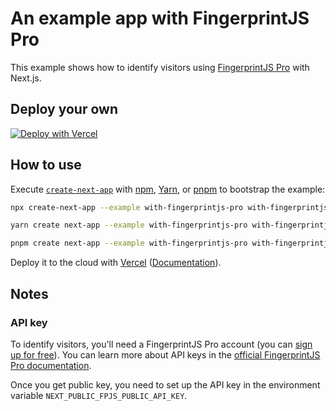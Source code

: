 # An example app with FingerprintJS Pro

This example shows how to identify visitors using [FingerprintJS Pro](https://fingerprintjs.com/) with Next.js.

## Deploy your own

[![Deploy with Vercel](https://vercel.com/button)](https://vercel.com/new/clone?repository-url=https://github.com/vercel/next.js/tree/canary/examples/with-fingerprintjs-pro&project-name=with-fingerprintjs-pro&repository-name=with-fingerprintjs-pro)

## How to use

Execute [`create-next-app`](https://github.com/vercel/next.js/tree/canary/packages/create-next-app) with [npm](https://docs.npmjs.com/cli/init), [Yarn](https://yarnpkg.com/lang/en/docs/cli/create/), or [pnpm](https://pnpm.io) to bootstrap the example:

```bash
npx create-next-app --example with-fingerprintjs-pro with-fingerprintjs-pro-app
```

```bash
yarn create next-app --example with-fingerprintjs-pro with-fingerprintjs-pro-app
```

```bash
pnpm create next-app --example with-fingerprintjs-pro with-fingerprintjs-pro-app
```

Deploy it to the cloud with [Vercel](https://vercel.com/new?utm_source=github&utm_medium=readme&utm_campaign=next-example) ([Documentation](https://nextjs.org/docs/deployment)).

## Notes

### API key

To identify visitors, you'll need a FingerprintJS Pro account (you can [sign up for free](https://dashboard.fingerprintjs.com/signup/)).
You can learn more about API keys in the [official FingerprintJS Pro documentation](https://dev.fingerprintjs.com/docs/quick-start-guide).

Once you get public key, you need to set up the API key in the environment variable `NEXT_PUBLIC_FPJS_PUBLIC_API_KEY`.
